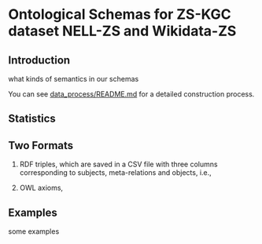 # Ontological Schemas for ZS-KGC dataset NELL-ZS and Wikidata-ZS

## Introduction

what kinds of semantics in our schemas

You can see [data_process/README.md](data_process/README.md) for a detailed construction process.

## Statistics


## Two Formats

1. RDF triples, which are saved in a CSV file with three columns corresponding to subjects, meta-relations and objects, i.e.,

2. OWL axioms,

## Examples

some examples

